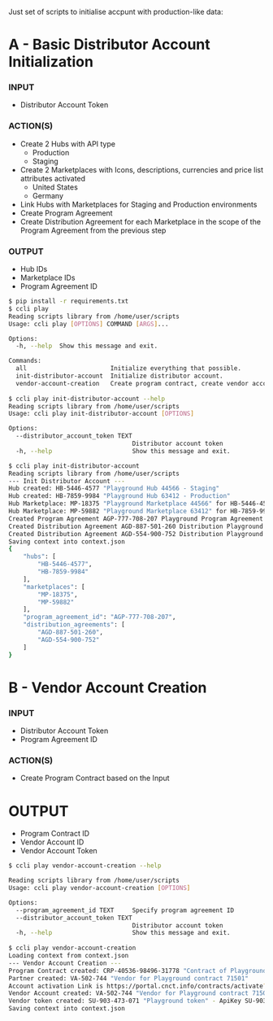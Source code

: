 Just set of scripts to initialise accpunt with production-like data:

# A - Basic Distributor Account Initialization
### INPUT
* Distributor Account Token
### ACTION(S)
* Create 2 Hubs with API type 
  - Production
  - Staging
* Create 2 Marketplaces with Icons, descriptions, currencies and price list attributes activated
  -  United States
  -  Germany
* Link Hubs with Marketplaces for Staging and Production environments
* Create Program Agreement
* Create Distribution Agreement for each Marketplace in the scope of the Program Agreement from the previous step
### OUTPUT
* Hub IDs
* Marketplace IDs
* Program Agreement ID

```bash
$ pip install -r requirements.txt
$ ccli play
Reading scripts library from /home/user/scripts
Usage: ccli play [OPTIONS] COMMAND [ARGS]...

Options:
  -h, --help  Show this message and exit.

Commands:
  all                       Initialize everything that possible.
  init-distributor-account  Initialize distributor account.
  vendor-account-creation   Create program contract, create vendor account.
  
$ ccli play init-distributor-account --help
Reading scripts library from /home/user/scripts
Usage: ccli play init-distributor-account [OPTIONS]

Options:
  --distributor_account_token TEXT
                                  Distributor account token
  -h, --help                      Show this message and exit.

$ ccli play init-distributor-account
Reading scripts library from /home/user/scripts
--- Init Distributor Account ---
Hub created: HB-5446-4577 "Playground Hub 44566 - Staging"
Hub created: HB-7859-9984 "Playground Hub 63412 - Production"
Hub Marketplace: MP-18375 "Playground Marketplace 44566" for HB-5446-4577
Hub Marketplace: MP-59882 "Playground Marketplace 63412" for HB-7859-9984
Created Program Agreement AGP-777-708-207 Playground Program Agreement 5366
Created Distribution Agreement AGD-887-501-260 Distribution Playground Program Agreement 5366 for MP-18375
Created Distribution Agreement AGD-554-900-752 Distribution Playground Program Agreement 5366 for MP-59882
Saving context into context.json
{
    "hubs": [
        "HB-5446-4577",
        "HB-7859-9984"
    ],
    "marketplaces": [
        "MP-18375",
        "MP-59882"
    ],
    "program_agreement_id": "AGP-777-708-207",
    "distribution_agreements": [
        "AGD-887-501-260",
        "AGD-554-900-752"
    ]
}
```

# B - Vendor Account Creation
### INPUT
* Distributor Account Token
* Program Agreement ID
### ACTION(S)
* Create Program Contract based on the Input
# OUTPUT
* Program Contract ID
* Vendor Account ID
* Vendor Account Token

```bash
$ ccli play vendor-account-creation --help

Reading scripts library from /home/user/scripts
Usage: ccli play vendor-account-creation [OPTIONS]

Options:
  --program_agreement_id TEXT     Specify program agreement ID
  --distributor_account_token TEXT
                                  Distributor account token
  -h, --help                      Show this message and exit.
  
$ ccli play vendor-account-creation 
Loading context from context.json
--- Vendor Account Creation ---
Program Contract created: CRP-40536-98496-31778 "Contract of Playground Program Agreement 4162"
Partner created: VA-502-744 "Vendor for Playground contract 71501"
Account activation Link is https://portal.cnct.info/contracts/activate?secret=...
Vendor Account created: VA-502-744 "Vendor for Playground contract 71501"
Vendor token created: SU-903-473-071 "Playground token" - ApiKey SU-903-473-071:...
Saving context into context.json
```
